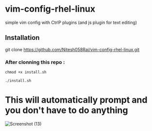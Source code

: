 # vim-config-rhel-linux
simple vim config with CtrlP plugins (and js plugin for text editing)

## Installation 

git clone https://github.com/Nitesh058Raj/vim-config-rhel-linux.git

### After clonning this repo :

`chmod +x install.sh`

`./install.sh`

# This will automatically prompt and you don't have to do anything

![Screenshot (13)](https://user-images.githubusercontent.com/65148119/215265577-17266bf0-fe0d-4c34-a133-39593de5fe41.png)

